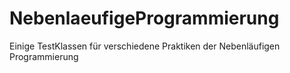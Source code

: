 NebenlaeufigeProgrammierung
===========================
Einige TestKlassen für verschiedene Praktiken der Nebenläufigen Programmierung
